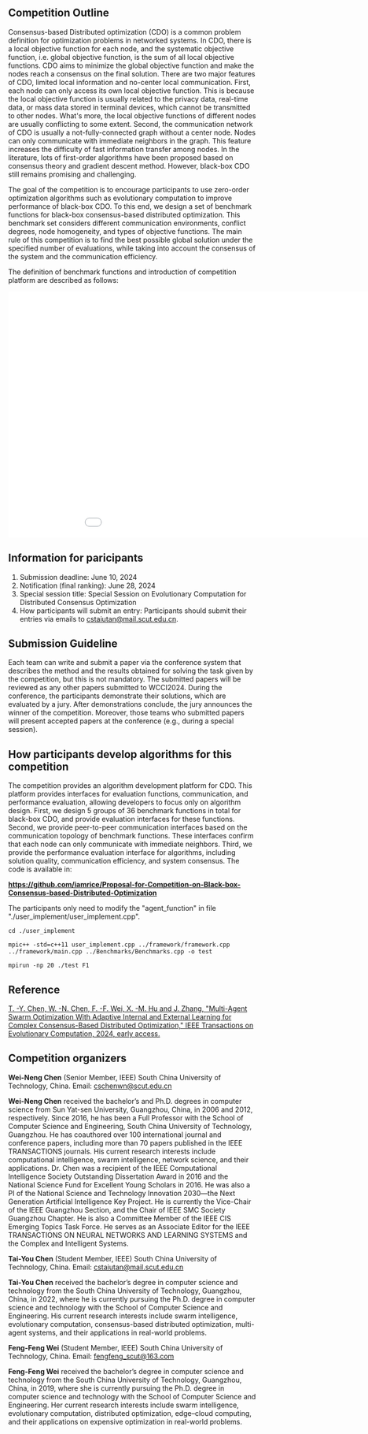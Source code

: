 
## Competition Outline

Consensus-based Distributed optimization (CDO) is a common problem definition for optimization problems in networked systems. In CDO, there is a local objective function for each node, and the systematic objective function, i.e. global objective function, is the sum of all local objective functions. CDO aims to minimize the global objective function and make the nodes reach a consensus on the final solution. There are two major features of CDO, limited local information and no-center local communication. First, each node can only access its own local objective function. This is because the local objective function is usually related to the privacy data, real-time data, or mass data stored in terminal devices, which cannot be transmitted to other nodes. What's more, the local objective functions of different nodes are usually conflicting to some extent. Second, the communication network of CDO is usually a not-fully-connected graph without a center node. Nodes can only communicate with immediate neighbors in the graph. This feature increases the difficulty of fast information transfer among nodes. In the literature, lots of first-order algorithms have been proposed based on consensus theory and gradient descent method. However, black-box CDO still remains promising and challenging. 

The goal of the competition is to encourage participants to use zero-order optimization algorithms such as evolutionary computation to improve performance of black-box CDO. To this end, we design a set of benchmark functions for black-box consensus-based distributed optimization. This benchmark set considers different communication environments, conflict degrees, node homogeneity, and types of objective functions. The main rule of this competition is to find the best possible global solution under the specified number of evaluations, while taking into account the consensus of the system and the communication efficiency.

The definition of benchmark functions and introduction of competition platform are described as follows:

<iframe src="./proposal.pdf" width="1000" height="500" frameborder="0"></iframe>

## Information for paricipants

1. Submission deadline: June 10, 2024
2. Notification (final ranking): June 28, 2024
3. Special session title: Special Session on Evolutionary Computation for Distributed Consensus Optimization
4. How participants will submit an entry: Participants should submit their entries via emails to cstaiutan@mail.scut.edu.cn.

## Submission Guideline

Each team can write and submit a paper via the conference system that describes the method and the results obtained for solving the task given by the competition, but this is not mandatory. The submitted papers will be reviewed as any other papers submitted to WCCI2024. During the conference, the participants demonstrate their solutions, which are evaluated by a jury. After demonstrations conclude, the jury announces the winner of the competition. Moreover, those teams who submitted papers will present accepted papers at the conference (e.g., during a special session). 

## How participants develop algorithms for this competition

The competition provides an algorithm development platform for CDO. This platform provides interfaces for evaluation functions, communication, and performance evaluation, allowing developers to focus only on algorithm design. First, we design 5 groups of 36 benchmark functions in total for black-box CDO, and provide evaluation interfaces for these functions. Second, we provide peer-to-peer communication interfaces based on the communication topology of benchmark functions. These interfaces confirm that each node can only communicate with immediate neighbors. Third, we provide the performance evaluation interface for algorithms, including solution quality, communication efficiency, and system consensus. The code is available in:

**https://github.com/iamrice/Proposal-for-Competition-on-Black-box-Consensus-based-Distributed-Optimization**

The participants only need to modify the "agent_function" in file "./user_implement/user_implement.cpp". 
```
cd ./user_implement

mpic++ -std=c++11 user_implement.cpp ../framework/framework.cpp ../framework/main.cpp ../Benchmarks/Benchmarks.cpp -o test

mpirun -np 20 ./test F1

```

## Reference

[T. -Y. Chen, W. -N. Chen, F. -F. Wei, X. -M. Hu and J. Zhang, "Multi-Agent Swarm Optimization With Adaptive Internal and External Learning for Complex Consensus-Based Distributed Optimization," IEEE Transactions on Evolutionary Computation, 2024, early access.](https://ieeexplore.ieee.org/abstract/document/10477458)

## Competition organizers

**Wei-Neng Chen** (Senior Member, IEEE)
South China University of Technology, China.
Email: cschenwn@scut.edu.cn

**Wei-Neng Chen** received the bachelor’s and Ph.D. degrees in computer science from Sun Yat-sen University, Guangzhou, China, in 2006 and 2012, respectively. Since 2016, he has been a Full Professor with the School of Computer Science and Engineering, South China University of Technology, Guangzhou. He has coauthored over 100 international journal and conference papers, including more than 70 papers published in the IEEE TRANSACTIONS journals. His current research interests include computational intelligence, swarm intelligence, network science, and their applications. Dr. Chen was a recipient of the IEEE Computational Intelligence Society Outstanding Dissertation Award in 2016 and the National Science Fund for Excellent Young Scholars in 2016. He was also a PI of the National Science and Technology Innovation 2030—the Next Generation Artificial Intelligence Key Project. He is currently the Vice-Chair of the IEEE Guangzhou Section, and the Chair of IEEE SMC Society Guangzhou Chapter. He is also a Committee Member of the IEEE CIS Emerging Topics Task Force. He serves as an Associate Editor for the IEEE TRANSACTIONS ON NEURAL NETWORKS AND LEARNING SYSTEMS and the Complex and Intelligent Systems.


**Tai-You Chen** (Student Member, IEEE)
South China University of Technology, China.
Email: cstaiutan@mail.scut.edu.cn

**Tai-You Chen** received the bachelor’s degree in computer science and technology from the South China University of Technology, Guangzhou, China, in 2022, where he is currently pursuing the Ph.D. degree in computer science and technology with the School of Computer Science and Engineering.  His current research interests include swarm intelligence, evolutionary computation, consensus-based distributed optimization, multi-agent systems, and their applications in real-world problems.

**Feng-Feng Wei** (Student Member, IEEE)
South China University of Technology, China.
Email: fengfeng_scut@163.com

**Feng-Feng Wei** received the bachelor’s degree in computer science and technology from the South China University of Technology, Guangzhou, China, in 2019, where she is currently pursuing the Ph.D. degree in computer science and technology with the School of Computer Science and Engineering.  Her current research interests include swarm intelligence, evolutionary computation, distributed optimization, edge–cloud computing, and their applications on expensive optimization in real-world problems.
